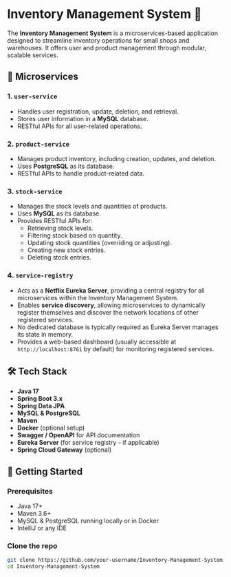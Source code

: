 # Inventory Management System 🧾

The **Inventory Management System** is a microservices-based application designed to streamline inventory operations for small shops and warehouses. It offers user and product management through modular, scalable services.

## 🧩 Microservices

### 1. `user-service`
- Handles user registration, update, deletion, and retrieval.
- Stores user information in a **MySQL** database.
- RESTful APIs for all user-related operations.

### 2. `product-service`
- Manages product inventory, including creation, updates, and deletion.
- Uses **PostgreSQL** as its database.
- RESTful APIs to handle product-related data.

### 3. `stock-service`

- Manages the stock levels and quantities of products.
- Uses **MySQL** as its database.
- Provides RESTful APIs for:
    - Retrieving stock levels.
    - Filtering stock based on quantity.
    - Updating stock quantities (overriding or adjusting).
    - Creating new stock entries.
    - Deleting stock entries.

### 4. `service-registry`

- Acts as a **Netflix Eureka Server**, providing a central registry for all microservices within the Inventory
  Management System.
- Enables **service discovery**, allowing microservices to dynamically register themselves and discover the network
  locations of other registered services.
- No dedicated database is typically required as Eureka Server manages its state in memory.
- Provides a web-based dashboard (usually accessible at `http://localhost:8761` by default) for monitoring registered
  services.

## 🛠 Tech Stack

- **Java 17**
- **Spring Boot 3.x**
- **Spring Data JPA**
- **MySQL & PostgreSQL**
- **Maven**
- **Docker** (optional setup)
- **Swagger / OpenAPI** for API documentation
- **Eureka Server** (for service registry - if applicable)
- **Spring Cloud Gateway** (optional)

## 🚀 Getting Started

### Prerequisites
- Java 17+
- Maven 3.6+
- MySQL & PostgreSQL running locally or in Docker
- IntelliJ or any IDE

### Clone the repo

```bash
git clone https://github.com/your-username/Inventory-Management-System.git
cd Inventory-Management-System
